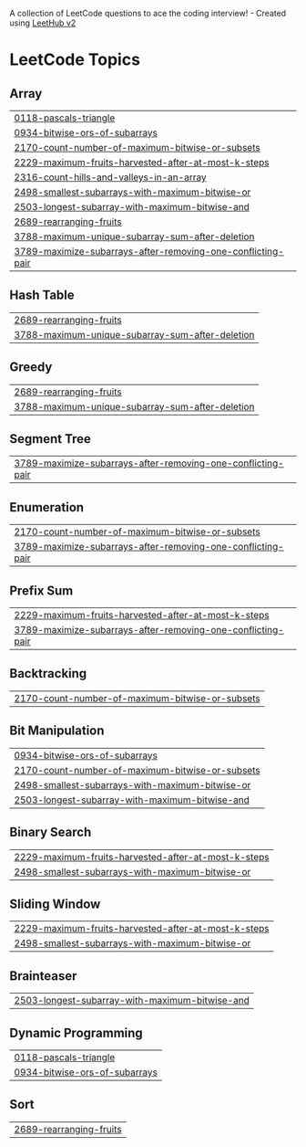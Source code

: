 A collection of LeetCode questions to ace the coding interview! - Created using [LeetHub v2](https://github.com/arunbhardwaj/LeetHub-2.0)
<!---LeetCode Topics Start-->
# LeetCode Topics
## Array
|  |
| ------- |
| [0118-pascals-triangle](https://github.com/sridharkonda628/LeetCode-100days-Challenge/tree/master/0118-pascals-triangle) |
| [0934-bitwise-ors-of-subarrays](https://github.com/sridharkonda628/LeetCode-100days-Challenge/tree/master/0934-bitwise-ors-of-subarrays) |
| [2170-count-number-of-maximum-bitwise-or-subsets](https://github.com/sridharkonda628/LeetCode-100days-Challenge/tree/master/2170-count-number-of-maximum-bitwise-or-subsets) |
| [2229-maximum-fruits-harvested-after-at-most-k-steps](https://github.com/sridharkonda628/LeetCode-100days-Challenge/tree/master/2229-maximum-fruits-harvested-after-at-most-k-steps) |
| [2316-count-hills-and-valleys-in-an-array](https://github.com/sridharkonda628/LeetCode-100days-Challenge/tree/master/2316-count-hills-and-valleys-in-an-array) |
| [2498-smallest-subarrays-with-maximum-bitwise-or](https://github.com/sridharkonda628/LeetCode-100days-Challenge/tree/master/2498-smallest-subarrays-with-maximum-bitwise-or) |
| [2503-longest-subarray-with-maximum-bitwise-and](https://github.com/sridharkonda628/LeetCode-100days-Challenge/tree/master/2503-longest-subarray-with-maximum-bitwise-and) |
| [2689-rearranging-fruits](https://github.com/sridharkonda628/LeetCode-100days-Challenge/tree/master/2689-rearranging-fruits) |
| [3788-maximum-unique-subarray-sum-after-deletion](https://github.com/sridharkonda628/LeetCode-100days-Challenge/tree/master/3788-maximum-unique-subarray-sum-after-deletion) |
| [3789-maximize-subarrays-after-removing-one-conflicting-pair](https://github.com/sridharkonda628/LeetCode-100days-Challenge/tree/master/3789-maximize-subarrays-after-removing-one-conflicting-pair) |
## Hash Table
|  |
| ------- |
| [2689-rearranging-fruits](https://github.com/sridharkonda628/LeetCode-100days-Challenge/tree/master/2689-rearranging-fruits) |
| [3788-maximum-unique-subarray-sum-after-deletion](https://github.com/sridharkonda628/LeetCode-100days-Challenge/tree/master/3788-maximum-unique-subarray-sum-after-deletion) |
## Greedy
|  |
| ------- |
| [2689-rearranging-fruits](https://github.com/sridharkonda628/LeetCode-100days-Challenge/tree/master/2689-rearranging-fruits) |
| [3788-maximum-unique-subarray-sum-after-deletion](https://github.com/sridharkonda628/LeetCode-100days-Challenge/tree/master/3788-maximum-unique-subarray-sum-after-deletion) |
## Segment Tree
|  |
| ------- |
| [3789-maximize-subarrays-after-removing-one-conflicting-pair](https://github.com/sridharkonda628/LeetCode-100days-Challenge/tree/master/3789-maximize-subarrays-after-removing-one-conflicting-pair) |
## Enumeration
|  |
| ------- |
| [2170-count-number-of-maximum-bitwise-or-subsets](https://github.com/sridharkonda628/LeetCode-100days-Challenge/tree/master/2170-count-number-of-maximum-bitwise-or-subsets) |
| [3789-maximize-subarrays-after-removing-one-conflicting-pair](https://github.com/sridharkonda628/LeetCode-100days-Challenge/tree/master/3789-maximize-subarrays-after-removing-one-conflicting-pair) |
## Prefix Sum
|  |
| ------- |
| [2229-maximum-fruits-harvested-after-at-most-k-steps](https://github.com/sridharkonda628/LeetCode-100days-Challenge/tree/master/2229-maximum-fruits-harvested-after-at-most-k-steps) |
| [3789-maximize-subarrays-after-removing-one-conflicting-pair](https://github.com/sridharkonda628/LeetCode-100days-Challenge/tree/master/3789-maximize-subarrays-after-removing-one-conflicting-pair) |
## Backtracking
|  |
| ------- |
| [2170-count-number-of-maximum-bitwise-or-subsets](https://github.com/sridharkonda628/LeetCode-100days-Challenge/tree/master/2170-count-number-of-maximum-bitwise-or-subsets) |
## Bit Manipulation
|  |
| ------- |
| [0934-bitwise-ors-of-subarrays](https://github.com/sridharkonda628/LeetCode-100days-Challenge/tree/master/0934-bitwise-ors-of-subarrays) |
| [2170-count-number-of-maximum-bitwise-or-subsets](https://github.com/sridharkonda628/LeetCode-100days-Challenge/tree/master/2170-count-number-of-maximum-bitwise-or-subsets) |
| [2498-smallest-subarrays-with-maximum-bitwise-or](https://github.com/sridharkonda628/LeetCode-100days-Challenge/tree/master/2498-smallest-subarrays-with-maximum-bitwise-or) |
| [2503-longest-subarray-with-maximum-bitwise-and](https://github.com/sridharkonda628/LeetCode-100days-Challenge/tree/master/2503-longest-subarray-with-maximum-bitwise-and) |
## Binary Search
|  |
| ------- |
| [2229-maximum-fruits-harvested-after-at-most-k-steps](https://github.com/sridharkonda628/LeetCode-100days-Challenge/tree/master/2229-maximum-fruits-harvested-after-at-most-k-steps) |
| [2498-smallest-subarrays-with-maximum-bitwise-or](https://github.com/sridharkonda628/LeetCode-100days-Challenge/tree/master/2498-smallest-subarrays-with-maximum-bitwise-or) |
## Sliding Window
|  |
| ------- |
| [2229-maximum-fruits-harvested-after-at-most-k-steps](https://github.com/sridharkonda628/LeetCode-100days-Challenge/tree/master/2229-maximum-fruits-harvested-after-at-most-k-steps) |
| [2498-smallest-subarrays-with-maximum-bitwise-or](https://github.com/sridharkonda628/LeetCode-100days-Challenge/tree/master/2498-smallest-subarrays-with-maximum-bitwise-or) |
## Brainteaser
|  |
| ------- |
| [2503-longest-subarray-with-maximum-bitwise-and](https://github.com/sridharkonda628/LeetCode-100days-Challenge/tree/master/2503-longest-subarray-with-maximum-bitwise-and) |
## Dynamic Programming
|  |
| ------- |
| [0118-pascals-triangle](https://github.com/sridharkonda628/LeetCode-100days-Challenge/tree/master/0118-pascals-triangle) |
| [0934-bitwise-ors-of-subarrays](https://github.com/sridharkonda628/LeetCode-100days-Challenge/tree/master/0934-bitwise-ors-of-subarrays) |
## Sort
|  |
| ------- |
| [2689-rearranging-fruits](https://github.com/sridharkonda628/LeetCode-100days-Challenge/tree/master/2689-rearranging-fruits) |
<!---LeetCode Topics End-->